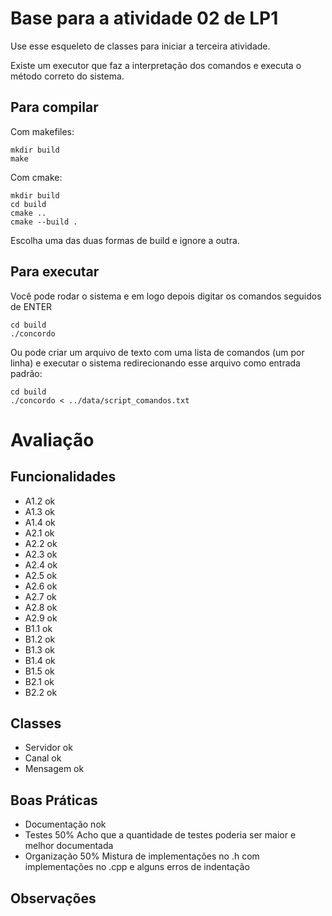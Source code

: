 # Base para a atividade 02 de LP1

Use esse esqueleto de classes para iniciar a terceira atividade.

Existe um executor que faz a interpretação dos comandos e executa o método correto do sistema.

## Para compilar

Com makefiles:
```console
mkdir build
make
```

Com cmake:
```console
mkdir build
cd build
cmake ..
cmake --build .
```

Escolha uma das duas formas de build e ignore a outra.

## Para executar
Você pode rodar o sistema e em logo depois digitar os comandos seguidos de ENTER
```console
cd build
./concordo
```

Ou pode criar um arquivo de texto com uma lista de comandos (um por linha) e executar o sistema redirecionando esse arquivo como entrada padrão:
```console
cd build
./concordo < ../data/script_comandos.txt
```

# Avaliação
## Funcionalidades
- A1.2 ok
- A1.3 ok
- A1.4 ok
- A2.1 ok
- A2.2 ok
- A2.3 ok
- A2.4 ok
- A2.5 ok
- A2.6 ok
- A2.7 ok
- A2.8 ok
- A2.9 ok
- B1.1 ok
- B1.2 ok 
- B1.3 ok
- B1.4 ok
- B1.5 ok
- B2.1 ok
- B2.2 ok

## Classes
- Servidor ok
- Canal ok
- Mensagem ok

## Boas Práticas
- Documentação nok
- Testes 50%
Acho que a quantidade de testes poderia ser maior e melhor documentada
- Organização 50%
Mistura de implementações no .h com implementações no .cpp e alguns erros de indentação

## Observações